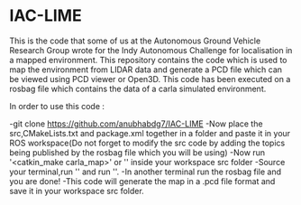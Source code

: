 # IAC-LIME
This is the code that some of us at the Autonomous Ground Vehicle Research Group wrote for the Indy Autonomous Challenge for localisation in a mapped environment.
This repository contains the code which is used to map the environment from LIDAR data and generate a PCD file which can be viewed using PCD viewer or Open3D.
This code has been executed on a rosbag file which contains the data of a carla simulated environment.

In order to use this code :

-git clone https://github.com/anubhabdg7/IAC-LIME
-Now place the src,CMakeLists.txt and package.xml together in a folder and paste it in your ROS workspace(Do not forget to modify the src code by adding the topics being published by the rosbag file which you will be using)
-Now run '<catkin_make carla_map>' or '<catkin build carla_map>' inside your workspace src folder
-Source your terminal,run '<roscore>' and run '<rosrun carla_map carla_map>'.
-In another terminal run the rosbag file and you are done!
-This code will generate the map in a .pcd file format and save it in your workspace src folder.
